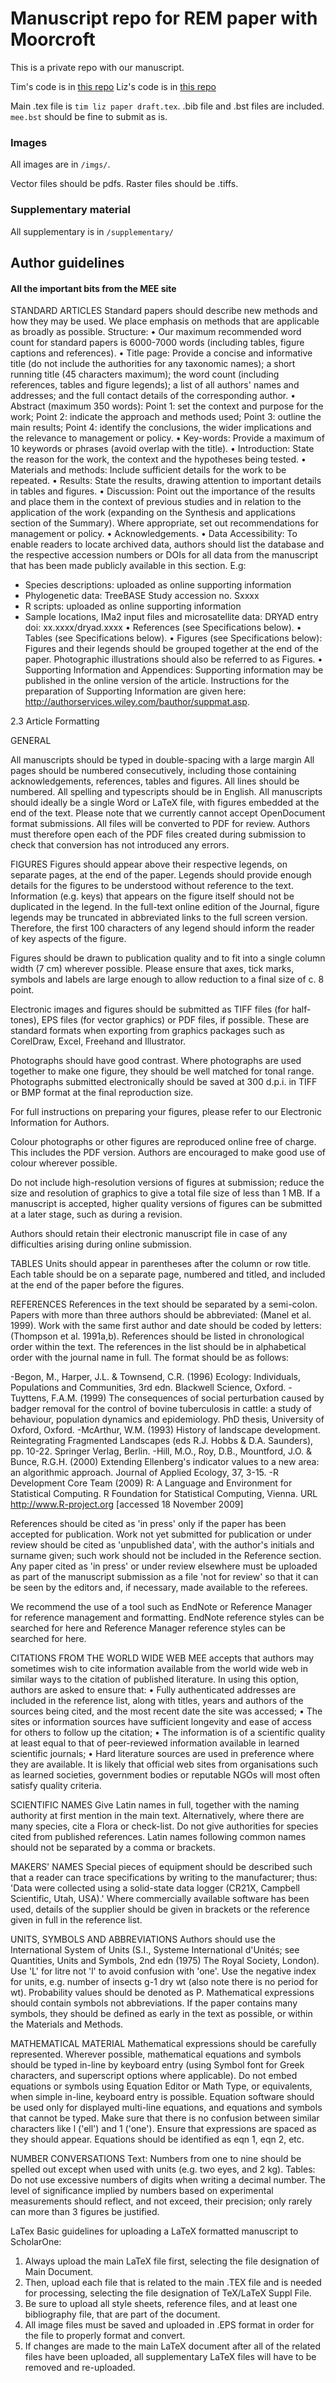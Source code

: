 # Manuscript repo for REM paper with Moorcroft

This is a private repo with our manuscript.

Tim's code is in [this repo](https://github.com/timcdlucas/REMpaper)
Liz's code is in [this repo](https://github.com/ElizabethMoorcroft/Test2)

Main .tex file is `tim liz paper draft.tex`. 
.bib file and .bst files are included. `mee.bst` should be fine to submit as is.

### Images

All images are in `/imgs/`.

Vector files should be pdfs. Raster files should be .tiffs.

### Supplementary material

All supplementary is in `/supplementary/`









## Author guidelines

#### All the important bits from the MEE site

STANDARD ARTICLES
Standard papers should describe new methods and how they may be used. We place emphasis on methods that are applicable as broadly as possible.
Structure:
• Our maximum recommended word count for standard papers is 6000-7000 words (including tables, figure captions and references).
• Title page: Provide a concise and informative title (do not include the authorities for any taxonomic names); a short running title (45 characters maximum); the word count (including references, tables and figure legends); a list of all authors' names and addresses; and the full contact details of the corresponding author.
• Abstract (maximum 350 words):
Point 1: set the context and purpose for the work;
Point 2: indicate the approach and methods used;
Point 3: outline the main results;
Point 4: identify the conclusions, the wider implications and the relevance to management or policy.
• Key-words: Provide a maximum of 10 keywords or phrases (avoid overlap with the title).
• Introduction: State the reason for the work, the context and the hypotheses being tested.
• Materials and methods: Include sufficient details for the work to be repeated.
• Results: State the results, drawing attention to important details in tables and figures.
• Discussion: Point out the importance of the results and place them in the context of previous studies and in relation to the application of the work (expanding on the Synthesis and applications section of the Summary). Where appropriate, set out recommendations for management or policy.
• Acknowledgements.
• Data Accessibility: To enable readers to locate archived data, authors should list the database and the respective accession numbers or DOIs for all data from the manuscript that has been made publicly available in this section. E.g:
- Species descriptions: uploaded as online supporting information
- Phylogenetic data: TreeBASE Study accession no. Sxxxx
- R scripts: uploaded as online supporting information
- Sample locations, IMa2 input files and microsatellite data: DRYAD entry doi: xx.xxxx/dryad.xxxx
• References (see Specifications below).
• Tables (see Specifications below).
• Figures (see Specifications below): Figures and their legends should be grouped together at the end of the paper. Photographic illustrations should also be referred to as Figures.
• Supporting Information and Appendices: Supporting information may be published in the online version of the article. Instructions for the preparation of Supporting Information are given here: http://authorservices.wiley.com/bauthor/suppmat.asp.


2.3 Article Formatting


GENERAL

All manuscripts should be typed in double-spacing with a large margin
All pages should be numbered consecutively, including those containing acknowledgements, references, tables and figures.
All lines should be numbered.
All spelling and typescripts should be in English.
All manuscripts should ideally be a single Word or LaTeX file, with figures embedded at the end of the text. Please note that we currently cannot accept OpenDocument format submissions.
All files will be converted to PDF for review. Authors must therefore open each of the PDF files created during submission to check that conversion has not introduced any errors.


FIGURES
Figures should appear above their respective legends, on separate pages, at the end of the paper. Legends should provide enough details for the figures to be understood without reference to the text. Information (e.g. keys) that appears on the figure itself should not be duplicated in the legend. In the full-text online edition of the Journal, figure legends may be truncated in abbreviated links to the full screen version. Therefore, the first 100 characters of any legend should inform the reader of key aspects of the figure.

Figures should be drawn to publication quality and to fit into a single column width (7 cm) wherever possible. Please ensure that axes, tick marks, symbols and labels are large enough to allow reduction to a final size of c. 8 point.

Electronic images and figures should be submitted as TIFF files (for half-tones), EPS files (for vector graphics) or PDF files, if possible. These are standard formats when exporting from graphics packages such as CorelDraw, Excel, Freehand and Illustrator.

Photographs should have good contrast. Where photographs are used together to make one figure, they should be well matched for tonal range. Photographs submitted electronically should be saved at 300 d.p.i. in TIFF or BMP format at the final reproduction size.

For full instructions on preparing your figures, please refer to our Electronic Information for Authors.

Colour photographs or other figures are reproduced online free of charge. This includes the PDF version. Authors are encouraged to make good use of colour wherever possible.

Do not include high-resolution versions of figures at submission; reduce the size and resolution of graphics to give a total file size of less than 1 MB. If a manuscript is accepted, higher quality versions of figures can be submitted at a later stage, such as during a revision.

Authors should retain their electronic manuscript file in case of any difficulties arising during online submission.

TABLES
Units should appear in parentheses after the column or row title. Each table should be on a separate page, numbered and titled, and included at the end of the paper before the figures.

REFERENCES
References in the text should be separated by a semi-colon. Papers with more than three authors should be abbreviated: (Manel et al. 1999). Work with the same first author and date should be coded by letters: (Thompson et al. 1991a,b). References should be listed in chronological order within the text. The references in the list should be in alphabetical order with the journal name in full. The format should be as follows:

-Begon, M., Harper, J.L. & Townsend, C.R. (1996) Ecology: Individuals, Populations and Communities, 3rd edn. Blackwell Science, Oxford.
-Tuyttens, F.A.M. (1999) The consequences of social perturbation caused by badger removal for the control of bovine tuberculosis in cattle: a study of behaviour, population dynamics and epidemiology. PhD thesis, University of Oxford, Oxford.
-McArthur, W.M. (1993) History of landscape development. Reintegrating Fragmented Landscapes (eds R.J. Hobbs & D.A. Saunders), pp. 10-22. Springer Verlag, Berlin.
-Hill, M.O., Roy, D.B., Mountford, J.O. & Bunce, R.G.H. (2000) Extending Ellenberg's indicator values to a new area: an algorithmic approach. Journal of Applied Ecology, 37, 3-15.
-R Development Core Team (2009) R: A Language and Environment for Statistical Computing. R Foundation for Statistical Computing, Vienna. URL http://www.R-project.org [accessed 18 November 2009]

References should be cited as 'in press' only if the paper has been accepted for publication. Work not yet submitted for publication or under review should be cited as 'unpublished data', with the author's initials and surname given; such work should not be included in the Reference section. Any paper cited as 'in press' or under review elsewhere must be uploaded as part of the manuscript submission as a file 'not for review' so that it can be seen by the editors and, if necessary, made available to the referees.

We recommend the use of a tool such as EndNote or Reference Manager for reference management and formatting. EndNote reference styles can be searched for here and Reference Manager reference styles can be searched for here.

CITATIONS FROM THE WORLD WIDE WEB
MEE accepts that authors may sometimes wish to cite information available from the world wide web in similar ways to the citation of published literature. In using this option, authors are asked to ensure that:
• Fully authenticated addresses are included in the reference list, along with titles, years and authors of the sources being cited, and the most recent date the site was accessed;
• The sites or information sources have sufficient longevity and ease of access for others to follow up the citation;
• The information is of a scientific quality at least equal to that of peer-reviewed information available in learned scientific journals;
• Hard literature sources are used in preference where they are available.
It is likely that official web sites from organisations such as learned societies, government bodies or reputable NGOs will most often satisfy quality criteria.

SCIENTIFIC NAMES
Give Latin names in full, together with the naming authority at first mention in the main text. Alternatively, where there are many species, cite a Flora or check-list. Do not give authorities for species cited from published references. Latin names following common names should not be separated by a comma or brackets.

MAKERS' NAMES
Special pieces of equipment should be described such that a reader can trace specifications by writing to the manufacturer; thus: 'Data were collected using a solid-state data logger (CR21X, Campbell Scientific, Utah, USA).' Where commercially available software has been used, details of the supplier should be given in brackets or the reference given in full in the reference list.

UNITS, SYMBOLS AND ABBREVIATIONS
Authors should use the International System of Units (S.I., Systeme International d'Unités; see Quantities, Units and Symbols, 2nd edn (1975) The Royal Society, London). Use 'L' for litre not 'l' to avoid confusion with 'one'. Use the negative index for units, e.g. number of insects g-1 dry wt (also note there is no period for wt). Probability values should be denoted as P. Mathematical expressions should contain symbols not abbreviations. If the paper contains many symbols, they should be defined as early in the text as possible, or within the Materials and Methods.

MATHEMATICAL MATERIAL
Mathematical expressions should be carefully represented. Wherever possible, mathematical equations and symbols should be typed in-line by keyboard entry (using Symbol font for Greek characters, and superscript options where applicable). Do not embed equations or symbols using Equation Editor or Math Type, or equivalents, when simple in-line, keyboard entry is possible. Equation software should be used only for displayed multi-line equations, and equations and symbols that cannot be typed. Make sure that there is no confusion between similar characters like l ('ell') and 1 ('one'). Ensure that expressions are spaced as they should appear. Equations should be identified as eqn 1, eqn 2, etc.

NUMBER CONVERSATIONS
Text: Numbers from one to nine should be spelled out except when used with units (e.g. two eyes, and 2 kg).
Tables: Do not use excessive numbers of digits when writing a decimal number. The level of significance implied by numbers based on experimental measurements should reflect, and not exceed, their precision; only rarely can more than 3 figures be justified.

LaTex
Basic guidelines for uploading a LaTeX formatted manuscript to ScholarOne:
1. Always upload the main LaTeX file first, selecting the file designation of Main Document.
2. Then, upload each file that is related to the main .TEX file and is needed for processing, selecting the file designation of TeX/LaTeX Suppl File.
3. Be sure to upload all style sheets, reference files, and at least one bibliography file, that are part of the document.
4. All image files must be saved and uploaded in .EPS format in order for the file to properly format and convert.
5. If changes are made to the main LaTeX document after all of the related files have been uploaded, all supplementary LaTeX files will have to be removed and re-uploaded.
